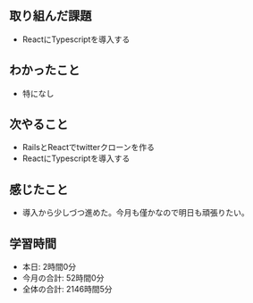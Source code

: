 ## 取り組んだ課題
- ReactにTypescriptを導入する
## わかったこと
- 特になし
## 次やること
- RailsとReactでtwitterクローンを作る
- ReactにTypescriptを導入する
## 感じたこと
- 導入から少しづつ進めた。今月も僅かなので明日も頑張りたい。
## 学習時間
- 本日: 2時間0分
- 今月の合計: 52時間0分
- 全体の合計: 2146時間5分
